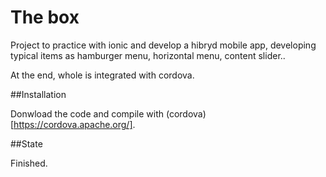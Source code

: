 # The box

Project to practice with ionic and develop a hibryd mobile app, developing typical items as hamburger menu, horizontal menu, content slider..

At the end, whole is integrated with cordova.

##Installation

Donwload the code and compile with (cordova)[https://cordova.apache.org/].

##State

Finished.
